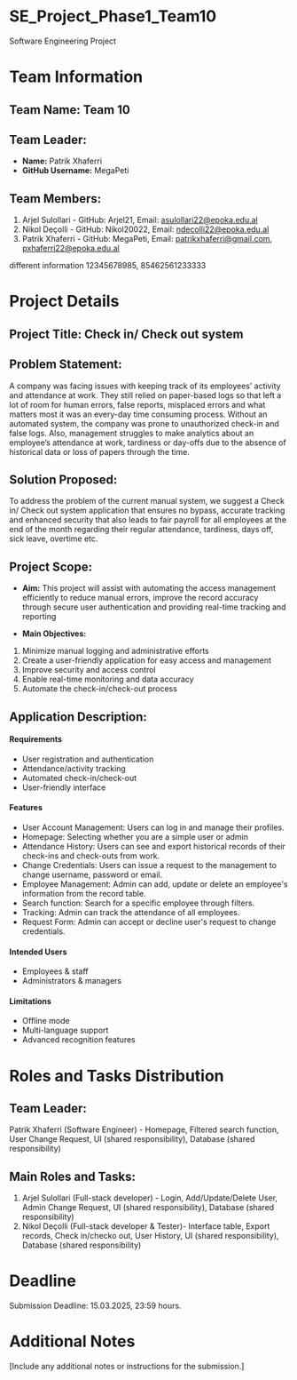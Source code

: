 # SE_Project_Phase1_Team10
Software Engineering Project

# Team Information
## Team Name: Team 10

## Team Leader:
- **Name:** Patrik Xhaferri
- **GitHub Username:** MegaPeti

## Team Members:
1. Arjel Sulollari - GitHub: Arjel21, Email: asulollari22@epoka.edu.al
2. Nikol Deçolli - GitHub: Nikol20022, Email: ndecolli22@epoka.edu.al
3. Patrik Xhaferri - GitHub: MegaPeti, Email: patrikxhaferri@gmail.com, pxhaferri22@epoka.edu.al

different information
12345678985, 85462561233333

# Project Details

## Project Title: Check in/ Check out system

## Problem Statement:
A company was facing issues with keeping track of its employees’ activity and attendance at work. They still relied on paper-based logs so that left a lot of room for human errors, false reports, misplaced errors and what matters most it was an every-day time consuming process. Without an automated system, the company was prone to unauthorized check-in and false logs. Also, management struggles to make analytics about an employee’s attendance at work, tardiness or day-offs due to the absence of historical data or loss of papers through the time.

## Solution Proposed:
To address the problem of the current manual system, we suggest a Check in/ Check out system application that ensures no bypass, accurate tracking and enhanced security that also leads to fair payroll for all employees at the end of the month regarding their regular attendance, tardiness, days off, sick leave, overtime etc.

## Project Scope:
- **Aim:** This project will assist with automating the access management efficiently to reduce manual errors, improve the record accuracy through secure user authentication and providing real-time tracking and reporting

- **Main Objectives:**
1. Minimize manual logging and administrative efforts
2. Create a user-friendly application for easy access and management
3. Improve security and access control
4. Enable real-time monitoring and data accuracy
5. Automate the check-in/check-out process

## Application Description:

#### **Requirements**
- User registration and authentication
- Attendance/activity tracking
- Automated check-in/check-out
- User-friendly interface

#### **Features**
- User Account Management: Users can log in and manage their profiles.
- Homepage: Selecting whether you are a simple user or admin
- Attendance History: Users can see and export historical records of their check-ins and check-outs from work.
- Change Credentials: Users can issue a request to the management to change username, password or email.
- Employee Management: Admin can add, update or delete an employee's information from the record table.
- Search function: Search for a specific employee through filters.
- Tracking: Admin can track the attendance of all employees.
- Request Form: Admin can accept or decline user's request to change credentials.

#### **Intended Users**
- Employees & staff
- Administrators & managers

#### **Limitations**
- Offline mode
- Multi-language support
- Advanced recognition features

# Roles and Tasks Distribution

## Team Leader:
Patrik Xhaferri (Software Engineer) - Homepage, Filtered search function, User Change Request, UI (shared responsibility), Database (shared responsibility)

## Main Roles and Tasks:
1. Arjel Sulollari (Full-stack developer) - Login, Add/Update/Delete User, Admin Change Request, UI (shared responsibility), Database (shared responsibility)
2. Nikol Deçolli (Full-stack developer & Tester)- Interface table, Export records, Check in/checko out, User History, UI (shared responsibility), Database (shared responsibility)

# Deadline
Submission Deadline: 15.03.2025, 23:59 hours.

# Additional Notes
[Include any additional notes or instructions for the submission.]
